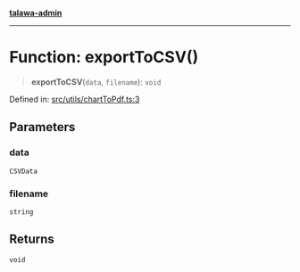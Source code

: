 [**talawa-admin**](../../../README.md)

***

# Function: exportToCSV()

> **exportToCSV**(`data`, `filename`): `void`

Defined in: [src/utils/chartToPdf.ts:3](https://github.com/MayankJha014/talawa-admin/blob/0dd35cc200a4ed7562fa81ab87ec9b2a6facd18b/src/utils/chartToPdf.ts#L3)

## Parameters

### data

`CSVData`

### filename

`string`

## Returns

`void`
